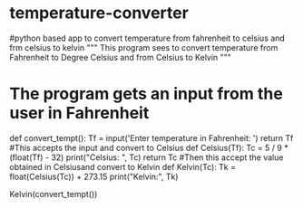 # temperature-converter
#python based app to convert temperature from fahrenheit to celsius and frm celsius to kelvin
"""
This program sees to convert temperature from Fahrenheit to Degree Celsius and from
Celsius to Kelvin
"""
# The program gets an input from the user in Fahrenheit
def convert_tempt():
    Tf = input('Enter temperature in Fahrenheit: ')
    return Tf
#This accepts the input and convert to Celsius
def Celsius(Tf):
    Tc = 5 / 9 * (float(Tf) - 32)
    print("Celsius: ", Tc)
    return Tc
#Then this accept the value obtained in Celsiusand convert to Kelvin
def Kelvin(Tc):
    Tk = float(Celsius(Tc)) + 273.15
    print("Kelvin:", Tk)

Kelvin(convert_tempt())
